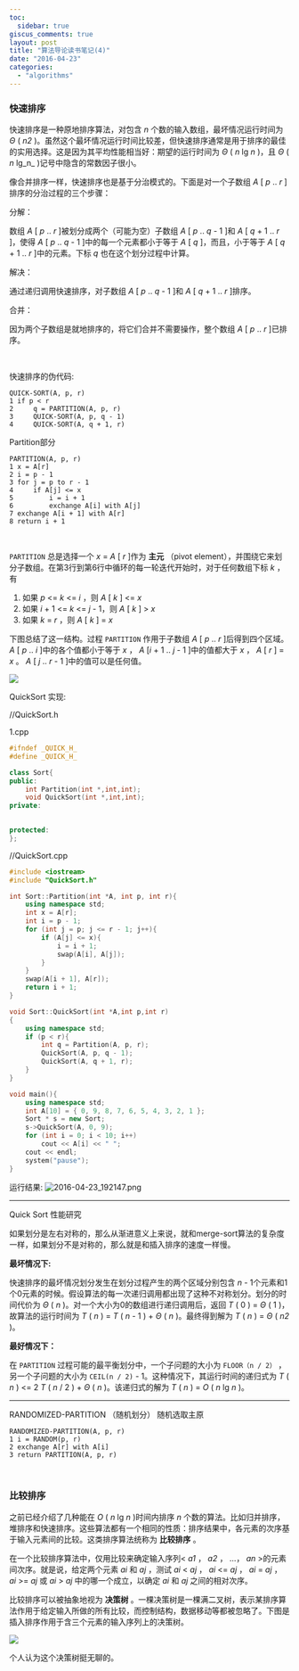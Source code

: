 ```yaml
---
toc:
  sidebar: true
giscus_comments: true
layout: post
title: "算法导论读书笔记(4)"
date: "2016-04-23"
categories: 
  - "algorithms"
---
```


### **快速排序**

快速排序是一种原地排序算法，对包含 _n_ 个数的输入数组，最坏情况运行时间为 _Θ_ ( _n2_ )。虽然这个最坏情况运行时间比较差，但快速排序通常是用于排序的最佳的实用选择。这是因为其平均性能相当好：期望的运行时间为 _Θ_ ( _n_ lg _n_ )，且 _Θ_ ( _n_ lg_n_ )记号中隐含的常数因子很小。

像合并排序一样，快速排序也是基于分治模式的。下面是对一个子数组 _A_ [ _p_ .. _r_ ]排序的分治过程的三个步骤：

分解：

数组 _A_ [ _p_ .. _r_ ]被划分成两个（可能为空）子数组 _A_ [ _p_ .. _q_ - 1 ]和 _A_ [ _q_ + 1 .. _r_ ]，使得 _A_ [ _p_ .. _q_ - 1 ]中的每一个元素都小于等于 _A_ [ _q_ ]，而且，小于等于 _A_ [ _q_ + 1 .. _r_ ]中的元素。下标 _q_ 也在这个划分过程中计算。

解决：

通过递归调用快速排序，对子数组 _A_ [ _p_ .. _q_ - 1 ]和 _A_ [ _q_ + 1 .. _r_ ]排序。

合并：

因为两个子数组是就地排序的，将它们合并不需要操作，整个数组 _A_ [ _p_ .. _r_ ]已排序。

 

快速排序的伪代码:
```
QUICK-SORT(A, p, r)
1 if p < r
2     q = PARTITION(A, p, r)
3     QUICK-SORT(A, p, q - 1)
4     QUICK-SORT(A, q + 1, r)
```
Partition部分
```
PARTITION(A, p, r)
1 x = A[r]
2 i = p - 1
3 for j = p to r - 1
4     if A[j] <= x
5         i = i + 1
6         exchange A[i] with A[j]
7 exchange A[i + 1] with A[r]
8 return i + 1
```
 

`PARTITION` 总是选择一个 _x_ = _A_ [ _r_ ]作为 **主元** （pivot element），并围绕它来划分子数组。在第3行到第6行中循环的每一轮迭代开始时，对于任何数组下标 _k_ ，有

1. 如果 _p_ <= _k_ <= _i_ ，则 _A_ [ _k_ ] <= _x_
2. 如果 _i_ + 1 <= _k_ <= _j_ - 1，则 _A_ [ _k_ ] > _x_
3. 如果 _k_ = _r_ ，则 _A_ [ _k_ ] = _x_

下图总结了这一结构。过程 `PARTITION` 作用于子数组 _A_ [ _p_ .. _r_ ]后得到四个区域。 _A_ [ _p_ .. _i_ ]中的各个值都小于等于 _x_ ， _A_ [_i_ + 1 .. _j_ - 1 ]中的值都大于 _x_ ， _A_ [ _r_ ] = _x_ 。 _A_ [ _j_ .. _r_ - 1 ]中的值可以是任何值。

![](https://zhengliangliang.files.wordpress.com/2016/04/311408514229841.png) 

QuickSort 实现:

//QuickSort.h

1.cpp
```c++
#ifndef _QUICK_H_
#define _QUICK_H_

class Sort{
public:
	int Partition(int *,int,int);
	void QuickSort(int *,int,int);
private:
	

protected:
};
```

//QuickSort.cpp
```c++
#include <iostream>
#include "QuickSort.h"

int Sort::Partition(int *A, int p, int r){
	using namespace std;
	int x = A[r];
	int i = p - 1;
	for (int j = p; j <= r - 1; j++){
		if (A[j] <= x){
			i = i + 1;
			swap(A[i], A[j]);
		}
	}
	swap(A[i + 1], A[r]);
	return i + 1;
}

void Sort::QuickSort(int *A,int p,int r)
{
	using namespace std;
	if (p < r){
		int q = Partition(A, p, r);
		QuickSort(A, p, q - 1);
		QuickSort(A, q + 1, r);
	}
}

void main(){
	using namespace std;
	int A[10] = { 0, 9, 8, 7, 6, 5, 4, 3, 2, 1 };
	Sort * s = new Sort;
	s->QuickSort(A, 0, 9);
	for (int i = 0; i < 10; i++)
		cout << A[i] << " ";
	cout << endl;
	system("pause");
}
```
运行结果: ![2016-04-23_192147.png](https://zhengliangliang.files.wordpress.com/2016/04/2016-04-23_192147.png)

* * *

Quick Sort 性能研究

如果划分是左右对称的，那么从渐进意义上来说，就和merge-sort算法的复杂度一样，如果划分不是对称的，那么就是和插入排序的速度一样慢。

**最坏情况下:**

快速排序的最坏情况划分发生在划分过程产生的两个区域分别包含 _n_ - 1个元素和1个0元素的时候。假设算法的每一次递归调用都出现了这种不对称划分。划分的时间代价为 _Θ_ ( _n_ )。对一个大小为0的数组进行递归调用后，返回 _T_ ( 0 ) = _Θ_ ( 1 )，故算法的运行时间为 _T_ ( _n_ ) = _T_ ( _n_ - 1 ) + _Θ_ ( _n_ )。最终得到解为 _T_ ( _n_ ) = _Θ_ ( _n2_ )。

**最好情况下：**

在 `PARTITION` 过程可能的最平衡划分中，一个子问题的大小为 `FLOOR（n / 2）` ，另一个子问题的大小为 `CEIL(n / 2)` - 1。这种情况下，其运行时间的递归式为 _T_ ( _n_ ) <= 2 _T_ ( _n_ / 2 ) + _Θ_ ( _n_ )。该递归式的解为 _T_ ( _n_ ) = _O_ ( _n_ lg _n_ )。

* * *

RANDOMIZED-PARTITION （随机划分） 随机选取主原
```
RANDOMIZED-PARTITION(A, p, r)
1 i = RANDOM(p, r)
2 exchange A[r] with A[i]
3 return PARTITION(A, p, r)
```
 

### 比较排序

之前已经介绍了几种能在 _O_ ( _n_ lg _n_ )时间内排序 _n_ 个数的算法。比如归并排序，堆排序和快速排序。这些算法都有一个相同的性质：排序结果中，各元素的次序基于输入元素间的比较。这类排序算法统称为 **比较排序** 。

在一个比较排序算法中，仅用比较来确定输入序列< _a1_ ， _a2_ ， …， _an_ >的元素间次序。就是说，给定两个元素 _ai_ 和 _aj_ ，测试 _ai_ < _aj_ ， _ai_ <= _aj_ ， _ai_ = _aj_ ， _ai_ >= _aj_ 或 _ai_ > _aj_ 中的哪一个成立，以确定 _ai_ 和 _aj_ 之间的相对次序。

比较排序可以被抽象地视为 **决策树** 。一棵决策树是一棵满二叉树，表示某排序算法作用于给定输入所做的所有比较，而控制结构，数据移动等都被忽略了。下图是插入排序作用于含三个元素的输入序列上的决策树。

![](https://zhengliangliang.files.wordpress.com/2016/04/311409034228907.png)

个人认为这个决策树挺无聊的。
